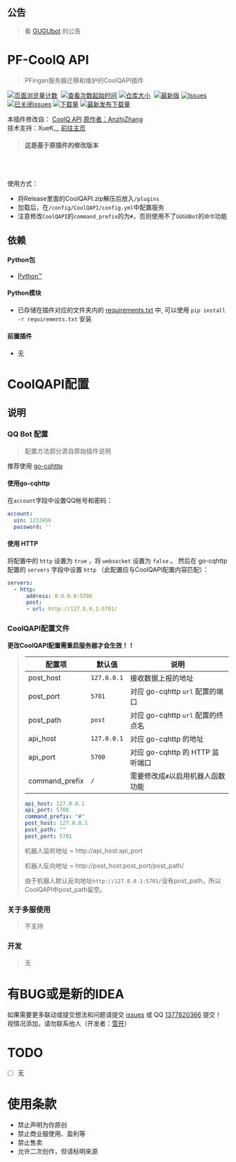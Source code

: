 ## 公告
> 看 [GUGUbot](https://github.com/LoosePrince/PF-GUGUBot) 的公告

# PF-CoolQ API
> PFingan服务器迁移和维护的CoolQAPI插件

[![页面浏览量计数](https://img.shields.io/github/watchers/LoosePrince/PF-CoolQAPI?style=flat-square&label=浏览量)](/) 
[![查看次数起始时间](https://img.shields.io/badge/查看次数统计起始于-2024%2F08%2F08-1?style=flat-square)](/)
[![仓库大小](https://img.shields.io/github/repo-size/LoosePrince/PF-CoolQAPI?style=flat-square&label=仓库占用)](/) 
[![最新版](https://img.shields.io/github/v/release/LoosePrince/PF-CoolQAPI?style=flat-square&label=最新版)](https://github.com/LoosePrince/PF-CoolQAPI/releases/latest/download/GUGUbot.mcdr)
[![Issues](https://img.shields.io/github/issues/LoosePrince/PF-CoolQAPI?style=flat-square&label=Issues)](https://github.com/LoosePrince/PF-CoolQAPI/issues) 
[![已关闭issues](https://img.shields.io/github/issues-closed/LoosePrince/PF-CoolQAPI?style=flat-square&label=已关闭%20Issues)](https://github.com/LoosePrince/PF-CoolQAPI/issues?q=is%3Aissue+is%3Aclosed)
[![下载量](https://img.shields.io/github/downloads/LoosePrince/PF-CoolQAPI/total?style=flat-square&label=下载量)](https://github.com/LoosePrince/PF-CoolQAPI/releases)
[![最新发布下载量](https://img.shields.io/github/downloads/LoosePrince/PF-CoolQAPI/latest/total?style=flat-square&label=最新版本下载量)](https://github.com/LoosePrince/PF-CoolQAPI/releases/latest)

本插件修改自： [CoolQ API](https://github.com/AnzhiZhang/MCDReforgedPlugins/tree/master/CoolQAPI) [原作者：AnzhiZhang](https://github.com/AnzhiZhang) <br>
技术支持：XueK__ [前往主页](https://github.com/XueK66)

> #### 这是基于原插件的修改版本
<br></br>

使用方式：
* 将Release里面的CoolQAPI.zip解压后放入`/plugins`
* 加载后，在`/config/CoolQAPI/config.yml`中配置服务
* 注意修改`CoolQAPI`的`command_prefix`的为`#`，否则使用不了`GUGUBot`的`命令`功能

## 依赖
#### Python包
- [Python™](https://www.python.org/)
#### Python模块
- 已存储在插件对应的文件夹内的 [requirements.txt](requirements.txt) 中, 可以使用 `pip install -r requirements.txt` 安装
#### 前置插件
- 无

# CoolQAPI配置

## 说明

### QQ Bot 配置
>配置方法部分源自原始插件说明

推荐使用 [go-cqhttp](https://github.com/Mrs4s/go-cqhttp)

#### 使用go-cqhttp
在`account`字段中设置QQ帐号和密码：

```yaml
account:
  uin: 1233456
  password: ''
```

#### 使用 HTTP
将配置中的 `http` 设置为 `true` ，将 `websocket` 设置为 `false` 。 然后在 go-cqhttp 配置的 `servers` 字段中设置 `http` （此配置应与CoolQAPI配置内容匹配）：

```yaml
servers:
  - http:
      address: 0.0.0.0:5700
      post:
      - url: http://127.0.0.1:5701/
```

### CoolQAPI配置文件
**更改CoolQAPI配置需重启服务器才会生效！！**

> 
>  
> | 配置项 | 默认值 | 说明 |
> | - | - | - |
> | post_host | `127.0.0.1` | 接收数据上报的地址 |
> | post_port | `5701` | 对应 go-cqhttp `url` 配置的端口 | 
> | post_path | `post` | 对应 go-cqhttp `url` 配置的终点名 |
> | api_host | `127.0.0.1` | 对应 go-cqhttp 的地址 |
> | api_port | `5700` | 对应 go-cqhttp 的 HTTP 监听端口 |
> | command_prefix | `/` | 需要修改成`#`以启用机器人函数功能 | 
> ```yaml
> api_host: 127.0.0.1
> api_port: 5700 
> command_prefix: "#"
> post_host: 127.0.0.1 
> post_path: ""    
> post_port: 5701 
> ```
> 机器人监听地址 = http://api_host:api_port
> 
> 机器人反向地址 = http://post_host:post_port/post_path/
>
> 由于机器人默认反向地址`http://127.0.0.1:5701/`没有post_path，所以CoolQAPI中post_path留空。
> 

### 关于多服使用
> 不支持

### 开发
> 无

# 有BUG或是新的IDEA
如果需要更多联动或提交想法和问题请提交 [issues](https://github.com/LoosePrince/PF-CoolQAPI/issues) 或 QQ [1377820366](http://wpa.qq.com/msgrd?v=3&uin=1377820366&site=qq&menu=yes) 提交！ <br />
视情况添加，请勿联系他人（开发者：[雪开](https://github.com/XueK66)）

# TODO
- [ ] 无

# 使用条款
- 禁止声明为你原创  
- 禁止商业服使用、盈利等
- 禁止售卖
- 允许二次创作，但请标明来源
